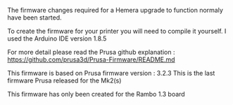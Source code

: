 The firmware changes required for a Hemera upgrade to function normaly have been started.

To create the firmware for your printer you will need to compile it yourself.
I used the Arduino IDE version 1.8.5

For more detail please read the Prusa github explanation : 
https://github.com/prusa3d/Prusa-Firmware/README.md

This firmware is based on Prusa firmware version : 3.2.3
This is the last firmware Prusa released for the Mk2(s)

This firmware has only been created for the Rambo 1.3 board
